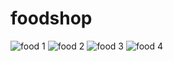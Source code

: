 # foodshop
![food 1](https://user-images.githubusercontent.com/116715504/209065750-16fdc854-55b7-4c46-90cc-105d0a41f401.PNG)
![food 2](https://user-images.githubusercontent.com/116715504/209066073-66216265-c0ec-47eb-ba7c-a1331e25cf26.PNG)
![food 3](https://user-images.githubusercontent.com/116715504/209066093-799c7713-5e0f-4c31-bf3b-2ec5d6174809.PNG)
![food 4](https://user-images.githubusercontent.com/116715504/209066112-0215157c-81cd-4ef8-b3ef-9a332726d8ab.PNG)

